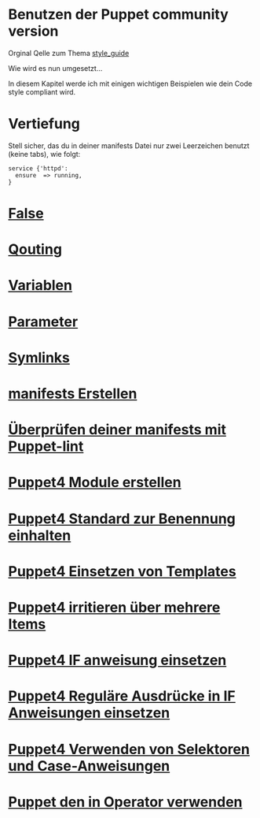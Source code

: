 # Benutzen der Puppet community version

Orginal Qelle zum Thema [style_guide](http://docs.puppetlabs.com/guides/style_guide.html)

Wie wird es nun umgesetzt...

In diesem Kapitel werde ich mit einigen wichtigen Beispielen wie dein Code style compliant wird.


# Vertiefung

Stell sicher, das du in deiner manifests Datei nur zwei Leerzeichen benutzt  (keine tabs), wie folgt:

```
service {'httpd':
  ensure  => running,
}
```

# [False](../puppet4-basics-false)

# [Qouting](../puppet4-basics-qouting)

# [Variablen](../puppet4-basics-variablen)

# [Parameter](../puppet4-basics-parameter)

# [Symlinks](../puppet4-basics-symlinks)

# [manifests Erstellen](../puppet4-basics-manitests)

# [Überprüfen deiner manifests mit Puppet-lint](../puppet4-basics-lint)

# [Puppet4 Module erstellen](puppet4-basics-modules)

# [Puppet4 Standard zur Benennung einhalten](../puppet4-standart-bezeichnung)

# [Puppet4 Einsetzen von Templates](../puppet4-templates)

# [Puppet4 irritieren über mehrere Items](../puppet4-basics-irritieren-multi-items)

# [Puppet4 IF anweisung einsetzen](../puppet4-if)

# [Puppet4 Reguläre Ausdrücke in IF Anweisungen einsetzen](../puppet4-if-regex)

# [Puppet4 Verwenden von Selektoren und Case-Anweisungen](../puppet-selektoren-case)

# [Puppet den in Operator verwenden](../puppet4-basics-in-operator)
